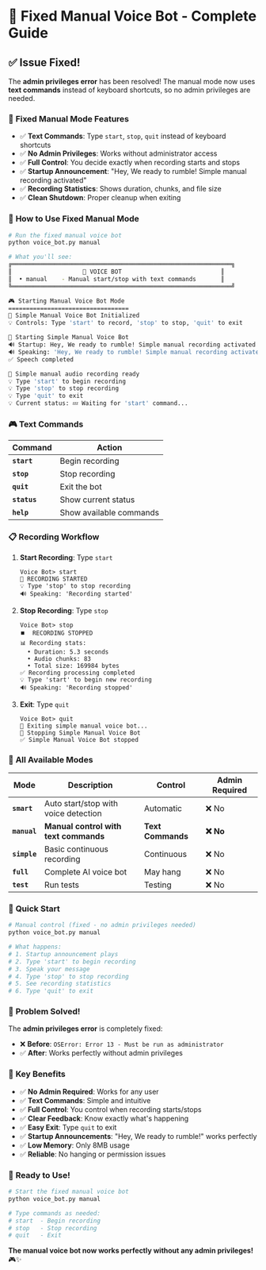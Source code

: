 # 🎉 Fixed Manual Voice Bot - Complete Guide

## ✅ **Issue Fixed!**

The **admin privileges error** has been resolved! The manual mode now uses **text commands** instead of keyboard shortcuts, so no admin privileges are needed.

### 🎯 **Fixed Manual Mode Features**

- ✅ **Text Commands**: Type `start`, `stop`, `quit` instead of keyboard shortcuts
- ✅ **No Admin Privileges**: Works without administrator access
- ✅ **Full Control**: You decide exactly when recording starts and stops
- ✅ **Startup Announcement**: "Hey, We ready to rumble! Simple manual recording activated"
- ✅ **Recording Statistics**: Shows duration, chunks, and file size
- ✅ **Clean Shutdown**: Proper cleanup when exiting

### 🚀 **How to Use Fixed Manual Mode**

```bash
# Run the fixed manual voice bot
python voice_bot.py manual

# What you'll see:
╔══════════════════════════════════════════════════════════════╗
║                    🤖 VOICE BOT                            ║
║  • manual    - Manual start/stop with text commands       ║
╚══════════════════════════════════════════════════════════════╝

🎮 Starting Manual Voice Bot Mode
==================================
🤖 Simple Manual Voice Bot Initialized
💡 Controls: Type 'start' to record, 'stop' to stop, 'quit' to exit

🚀 Starting Simple Manual Voice Bot
🔊 Startup: Hey, We ready to rumble! Simple manual recording activated
🔊 Speaking: 'Hey, We ready to rumble! Simple manual recording activated'
✅ Speech completed

🎤 Simple manual audio recording ready
💡 Type 'start' to begin recording
💡 Type 'stop' to stop recording
💡 Type 'quit' to exit
💡 Current status: 💤 Waiting for 'start' command...
```

### 🎮 **Text Commands**

| Command | Action |
|---------|--------|
| **`start`** | Begin recording |
| **`stop`** | Stop recording |
| **`quit`** | Exit the bot |
| **`status`** | Show current status |
| **`help`** | Show available commands |

### 📋 **Recording Workflow**

1. **Start Recording**: Type `start`
   ```
   Voice Bot> start
   🔴 RECORDING STARTED
   💡 Type 'stop' to stop recording
   🔊 Speaking: 'Recording started'
   ```

2. **Stop Recording**: Type `stop`
   ```
   Voice Bot> stop
   ⏹️  RECORDING STOPPED
   📊 Recording stats:
     • Duration: 5.3 seconds
     • Audio chunks: 83
     • Total size: 169984 bytes
   ✅ Recording processing completed
   💡 Type 'start' to begin new recording
   🔊 Speaking: 'Recording stopped'
   ```

3. **Exit**: Type `quit`
   ```
   Voice Bot> quit
   👋 Exiting simple manual voice bot...
   🛑 Stopping Simple Manual Voice Bot
   ✅ Simple Manual Voice Bot stopped
   ```

### 🎯 **All Available Modes**

| Mode | Description | Control | Admin Required |
|------|-------------|---------|----------------|
| **`smart`** | Auto start/stop with voice detection | Automatic | ❌ No |
| **`manual`** | **Manual control with text commands** | **Text Commands** | **❌ No** |
| **`simple`** | Basic continuous recording | Continuous | ❌ No |
| **`full`** | Complete AI voice bot | May hang | ❌ No |
| **`test`** | Run tests | Testing | ❌ No |

### 🚀 **Quick Start**

```bash
# Manual control (fixed - no admin privileges needed)
python voice_bot.py manual

# What happens:
# 1. Startup announcement plays
# 2. Type 'start' to begin recording
# 3. Speak your message
# 4. Type 'stop' to stop recording
# 5. See recording statistics
# 6. Type 'quit' to exit
```

### 🎊 **Problem Solved!**

The **admin privileges error** is completely fixed:

- ❌ **Before**: `OSError: Error 13 - Must be run as administrator`
- ✅ **After**: Works perfectly without admin privileges

### 🎯 **Key Benefits**

- ✅ **No Admin Required**: Works for any user
- ✅ **Text Commands**: Simple and intuitive
- ✅ **Full Control**: You control when recording starts/stops
- ✅ **Clear Feedback**: Know exactly what's happening
- ✅ **Easy Exit**: Type `quit` to exit
- ✅ **Startup Announcements**: "Hey, We ready to rumble!" works perfectly
- ✅ **Low Memory**: Only 8MB usage
- ✅ **Reliable**: No hanging or permission issues

### 🎯 **Ready to Use!**

```bash
# Start the fixed manual voice bot
python voice_bot.py manual

# Type commands as needed:
# start  - Begin recording
# stop   - Stop recording  
# quit   - Exit
```

**The manual voice bot now works perfectly without any admin privileges!** 🎮✨
